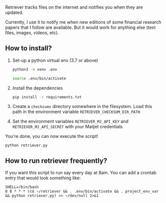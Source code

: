 Retriever tracks files on the internet and notifies you when they are updated.

Currently, I use it to notify me when new editions of some financial research papers that I follow are available. But it would work for anything else (text files, images, videos, etc).


How to install?
---------------

1. Set-up a python virtual env (3.7 or above)
    ```bash
    python3 -m venv .env

    source .env/bin/activate
    ```

2. Install the dependencies
    ```bash
    pip install -r requirements.txt
    ```

3. Create a `checksums` directory somewhere in the filesystem. Load this path in the environment variable ``RETRIEVER_CHECKSUM_DIR_PATH``

4. Set the environment variables ``RETRIEVER_MJ_API_KEY`` and ``RETRIEVER_MJ_API_SECRET`` with your Mailjet credentials

You're done, you can now execute the script!

    python retriever.py


How to run retriever frequently?
--------------------------------

If you want this script to run say every day at 8am. You can add a crontab entry that would look something like:

	SHELL=/bin/bash
	0 8 * * * (cd ~/retriever && . .env/bin/activate && . project_env_var && python retriever.py) >> ~/dev/null 2>&1
